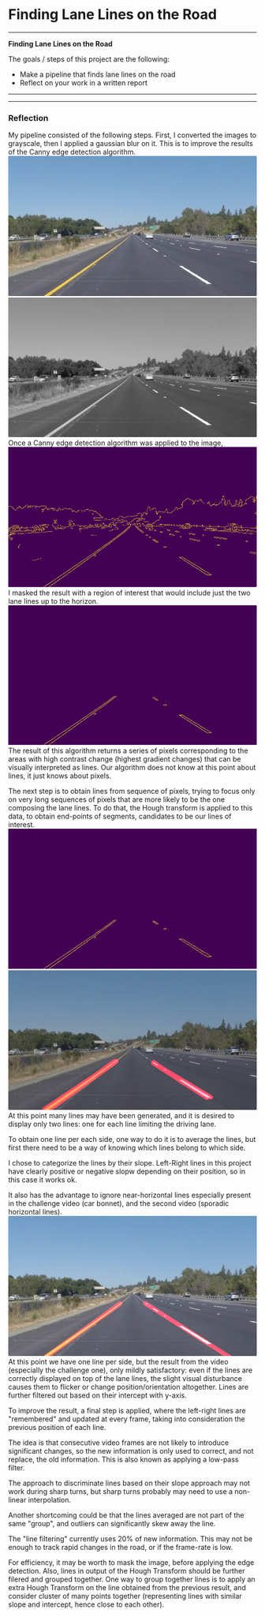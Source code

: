 # **Finding Lane Lines on the Road** 

---

**Finding Lane Lines on the Road**

The goals / steps of this project are the following:
* Make a pipeline that finds lane lines on the road
* Reflect on your work in a written report


[//]: # (Image References)

[image1]: ./test_images_output/1_solidYellowLeft.jpg "Original"

---
[//]: # (Image References)

[image2]: ./test_images_output/2_solidYellowLeft.jpg "Grayscale"

[//]: # (Image References)

[image3]: ./test_images_output/3_solidYellowLeft.jpg "Edge detected"

[//]: # (Image References)

[image4]: ./test_images_output/4_solidYellowLeft.jpg "Edge + Mask"

[//]: # (Image References)

[image5]: ./test_images_output/5_solidYellowLeft.jpg "Hough segments"

[//]: # (Image References)

[image6]: ./test_images_output/6_solidYellowLeft.jpg "Hough segment on image"

[//]: # (Image References)

[image7]: ./test_images_output/7_solidYellowLeft.jpg "Averagedextrapolated Hough lines"

---


### Reflection

My pipeline consisted of the following steps. First, I converted the images to grayscale, then I applied a gaussian blur on it. This is to improve the results of the Canny edge detection algorithm.
![alt text][image1]
![alt text][image2] 
Once a Canny edge detection algorithm was applied to the image, 
![alt text][image3] 
I masked the result with a region of interest that would include just the two lane lines up to the horizon. 
![alt text][image4]
The result of this algorithm returns a series of pixels corresponding to the areas with high contrast change (highest gradient changes) that can be visually interpreted as lines. Our algorithm does not know at this point about lines, it just knows about pixels.

The next step is to obtain lines from sequence of pixels, trying to focus only on very long sequences of pixels that are more likely to be the one composing the lane lines.
To do that, the Hough transform is applied to this data, to obtain end-points of segments, candidates to be our lines of interest.
![alt text][image5]
![alt text][image6]
At this point many lines may have been generated, and it is desired to display only two lines: one for each line limiting the driving lane.

To obtain one line per each side, one way to do it is to average the lines, but first there need to be a way of knowing which lines belong to which side.

I chose to categorize the lines by their slope. Left-Right lines in this project have clearly positive or negative slopw depending on their position, so in this case it works ok. 

It also has the advantage to ignore near-horizontal lines especially present in the challenge video (car bonnet), and the second video (sporadic horizontal lines).
![alt text][image7]
At this point we have one line per side, but the result from the video (especially the challenge one), only mildly satisfactory: even if the lines are correctly displayed on top of the lane lines, the slight visual disturbance causes them to flicker or change position/orientation altogether.
Lines are further filtered out based on their intercept with y-axis.

To improve the result, a final step is applied, where the left-right lines are "remembered" and updated at every frame, taking into consideration the previous position of each line. 

The idea is that consecutive video frames are not likely to introduce significant changes, so the new information is only used to correct, and not replace, the old information. This is also known as applying a low-pass filter.

The approach to discriminate lines based on their slope approach may not work during sharp turns, but sharp turns probably may need to use a non-linear interpolation.

Another shortcoming could be that the lines averaged are not part of the same "group", and outliers can significantly skew away the line.

The "line filtering" currently uses 20% of new information. This may not be enough to track rapid changes in the road, or if the frame-rate is low.

For efficiency, it may be worth to mask the image, before applying the edge detection.
Also, lines in output of the Hough Transform should be further filered and grouped together. One way to group together lines is to apply an extra Hough Transform on the line obtained from the previous result, and consider cluster of many points together (representing lines with similar slope and intercept, hence close to each other).

